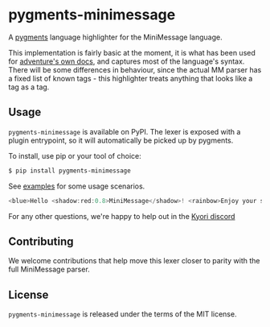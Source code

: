 # pygments-minimessage

A [pygments](https://pygments.org/) language highlighter for the MiniMessage language.

This implementation is fairly basic at the moment, it is what has been used for [adventure's own docs](https://docs.advntr.dev/), and captures most of the language's syntax. There will be some differences in behaviour, since the actual MM parser has a fixed list of known tags - this highlighter treats anything that looks like a tag as a tag.

## Usage

`pygments-minimessage` is available on PyPI. The lexer is exposed with a plugin entrypoint, so it will automatically be picked up by pygments.

To install, use pip or your tool of choice:

```sh
$ pip install pygments-minimessage
```

See [examples](examples) for some usage scenarios.

```mm
<blue>Hello <shadow:red:0.8>MiniMessage</shadow>! <rainbow>Enjoy your stay!
```

For any other questions, we're happy to help out in the [Kyori discord](https://discord.gg/MMfhJ8F)

## Contributing

We welcome contributions that help move this lexer closer to parity with the full MiniMessage parser.

## License

`pygments-minimessage` is released under the terms of the MIT license.
